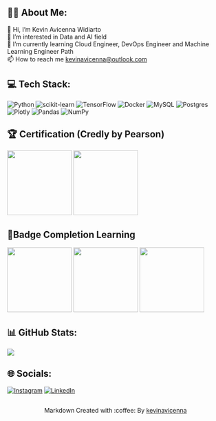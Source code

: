 ## 👨‍💻 About Me:
👋 Hi, I’m Kevin Avicenna Widiarto<br>
👀 I’m interested in Data and AI field<br>
🌱 I’m currently learning Cloud Engineer, DevOps Engineer and Machine Learning Engineer Path <br>
📫 How to reach me kevinavicenna@outlook.com<br>

## 💻 Tech Stack:
![Python](https://img.shields.io/badge/python-3670A0?style=plastic&logo=python&logoColor=ffdd54) ![scikit-learn](https://img.shields.io/badge/scikit--learn-%23F7931E.svg?style=plastic&logo=scikit-learn&logoColor=white) ![TensorFlow](https://img.shields.io/badge/TensorFlow-%23FF6F00.svg?style=plastic&logo=TensorFlow&logoColor=white) ![Docker](https://img.shields.io/badge/docker-%230db7ed.svg?style=plastic&logo=docker&logoColor=white) ![MySQL](https://img.shields.io/badge/mysql-%2300f.svg?style=plastic&logo=mysql&logoColor=white) ![Postgres](https://img.shields.io/badge/postgres-%23316192.svg?style=plastic&logo=postgresql&logoColor=white) ![Plotly](https://img.shields.io/badge/Plotly-%233F4F75.svg?style=plastic&logo=plotly&logoColor=white) ![Pandas](https://img.shields.io/badge/pandas-%23150458.svg?style=plastic&logo=pandas&logoColor=white) ![NumPy](https://img.shields.io/badge/numpy-%23013243.svg?style=plastic&logo=numpy&logoColor=white) 

## 🏆 Certification (Credly by Pearson)
<a href="https://www.credly.com/badges/153a1498-a2e2-434b-bece-1de37a9e9af1/public_url" about="_blank"><img src="https://images.credly.com/images/be8fcaeb-c769-4858-b567-ffaaa73ce8cf/image.png" width="150px"/></a>
<a href="https://www.credly.com/badges/3e7ce1b8-c79e-4b9e-bcff-222e3eacd0ab/public_url" about="_blank"><img src="https://images.credly.com/images/70eb1e3f-d4de-4377-a062-b20fb29594ea/azure-data-fundamentals-600x600.png" width="150px"/></a>

## 📍Badge Completion Learning
<a href="https://www.credly.com/badges/7b626616-c418-43b7-ace5-35903eeff369/public_url" about="_blank"><img src="https://images.credly.com/images/2f7b0627-48a0-4894-8d46-3245bdfe0463/image.png" width="150px"/></a> 
<a href="https://www.credly.com/badges/65ded823-c9fb-4fee-8014-93b289daf859/public_url" about="_blank"><img src="https://images.credly.com/images/73e4a58b-a8ef-41a3-a7db-9183dd269882/image.png" width="150px"/></a>
<a href="https://www.credly.com/badges/1393b05e-ce48-466b-846e-432fceeb991f/public_url" about="_blank"><img src="https://images.credly.com/images/e25cb39f-b60b-494c-99a3-64a466577282/image.png" width="150px"/></a>

## 📊 GitHub Stats:
![](https://github-readme-stats.vercel.app/api?username=kevinavicenna&theme=synthwave&hide_border=false&include_all_commits=false&count_private=false)<br/>

## 🌐 Socials:
[![Instagram](https://img.shields.io/badge/Instagram-%23E4405F.svg?logo=Instagram&logoColor=white)](https://instagram.com/kevin.aww) [![LinkedIn](https://img.shields.io/badge/LinkedIn-%230077B5.svg?logo=linkedin&logoColor=white)](https://linkedin.com/in/kevinavicenna) 


##
<p align="center">Markdown Created with :coffee: By <a href="https://github.com/kevinavicenna">kevinavicenna</a></p>

